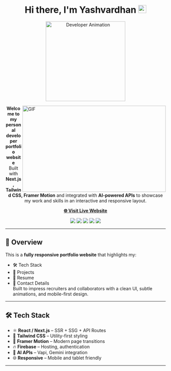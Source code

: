 <div align="center">
   <h1>Hi there, I'm Yashvardhan </a> <img src="https://media.giphy.com/media/hvRJCLFzcasrR4ia7z/giphy.gif" width="25px"> </h1>
   
   
   
</div>
<p align="center">
  <img src="https://raw.githubusercontent.com/Mayhemantt/mayhemantt/master/Assets/Developer.gif" width="250" alt="Developer Animation" />
</p>
<img align="right" height="270px" width="450px" alt="GIF" src="https://media.giphy.com/media/3FjEPbKqEPhPpmC8uY/giphy.gif" />

<p align="center">
  <b>Welcome to my personal developer portfolio website</b> <br />
  Built with <strong>Next.js, Tailwind CSS, Framer Motion</strong> and integrated with <strong>AI-powered APIs</strong> to showcase my work and skills in an interactive and responsive layout.
</p>

<p align="center">
  <a href="https://yashvardhan-portfolio-website.vercel.app/"><strong>🌐 Visit Live Website</strong></a>
</p>

<p align="center">
  <img src="https://img.shields.io/badge/Next.js-black?style=for-the-badge&logo=next.js" />
  <img src="https://img.shields.io/badge/Tailwind_CSS-38bdf8?style=for-the-badge&logo=tailwind-css&logoColor=white" />
  <img src="https://img.shields.io/badge/Firebase-ffca28?style=for-the-badge&logo=firebase&logoColor=black" />
  <img src="https://img.shields.io/badge/Framer_Motion-ea4c89?style=for-the-badge&logo=framer&logoColor=white" />
  <img src="https://img.shields.io/badge/Deployed-Vercel-000?style=for-the-badge&logo=vercel" />
</p>

---

## 🧠 Overview

This is a **fully responsive portfolio website** that highlights my:
- 🛠️ Tech Stack
- 💼 Projects
- 📄 Resume
- 📱 Contact Details  
Built to impress recruiters and collaborators with a clean UI, subtle animations, and mobile-first design.

---

## 🛠️ Tech Stack

- ⚛️ **React / Next.js** – SSR + SSG + API Routes  
- 💨 **Tailwind CSS** – Utility-first styling  
- 🎨 **Framer Motion** – Modern page transitions  
- 🔥 **Firebase** – Hosting, authentication  
- 🤖 **AI APIs** – Vapi, Gemini integration  
- 🌐 **Responsive** – Mobile and tablet friendly

---
